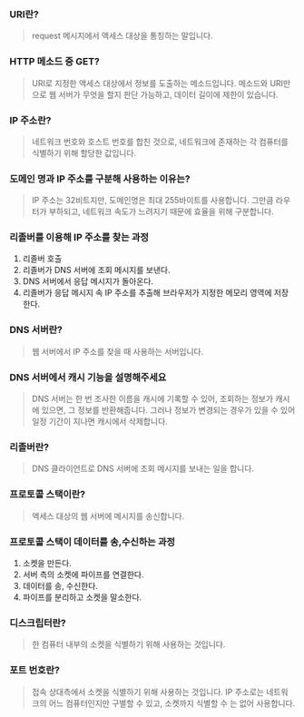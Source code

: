 ### URI란?
> request 메시지에서 액세스 대상을 통칭하는 말입니다.

### HTTP 메소드 중 GET?
> URI로 지정한 액세스 대상에서 정보를 도출하는 메소드입니다.
> 메소드와 URI만으로 웹 서버가 무엇을 할지 판단 가능하고, 데이터 길이에 제한이 있습니다.

### IP 주소란?
> 네트워크 번호와 호스트 번호를 합친 것으로, 네트워크에 존재하는 각 컴퓨터를 식별하기 위해 할당한 값입니다.

### 도메인 명과 IP 주소를 구분해 사용하는 이유는?
> IP 주소는 32비트지만, 도메인명은 최대 255바이트를 사용합니다.
> 그만큼 라우터가 부하되고, 네트워크 속도가 느려지기 때문에 효율을 위해 구분합니다.

### 리졸버를 이용해 IP 주소를 찾는 과정
1. 리졸버 호출
2. 리졸버가 DNS 서버에 조회 메시지를 보낸다.
3. DNS 서버에서 응답 메시지가 돌아온다.
4. 리졸버가 응답 메시지 속 IP 주소를 추출해 브라우저가 지정한 메모리 영역에 저장한다.

### DNS 서버란?
> 웹 서버에서 IP 주소를 찾을 때 사용하는 서버입니다.

### DNS 서버에서 캐시 기능을 설명해주세요
> DNS 서버는 한 번 조사한 이름을 캐시에 기록할 수 있어, 조회하는 정보가 캐시에 있으면, 그 정보를 반환해줍니다.
> 그러나 정보가 변경되는 경우가 있을 수 있어 일정 기간이 지나면 캐시에서 삭제합니다.

### 리졸버란?
> DNS 클라이언트로 DNS 서버에 조회 메시지를 보내는 일을 합니다.

### 프로토콜 스택이란?
> 액세스 대상의 웹 서버에 메시지를 송신합니다.

### 프로토콜 스택이 데이터를 송,수신하는 과정
1. 소켓을 만든다.
2. 서버 측의 소켓에 파이프를 연결한다.
3. 데이터를 송, 수신한다.
4. 파이프를 분리하고 소켓을 말소한다.

### 디스크립터란?
> 한 컴퓨터 내부의 소켓을 식별하기 위해 사용하는 것입니다.

### 포트 번호란?
> 접속 상대측에서 소켓을 식별하기 위해 사용하는 것입니다.
> IP 주소로는 네트워크의 어느 컴퓨터인지만 구별할 수 있고, 소켓까지 식별할 수 는 없어 사용합니다.
